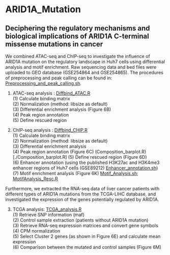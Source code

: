 # ARID1A_Mutation
## Deciphering the regulatory mechanisms and biological implications of ARID1A C-terminal missense mutations in cancer

We combined ATAC-seq and ChIP-seq to investigate the influence of ARID1A mutation on the regulatory landscape in Huh7 cells using differential analysis and motif enrichment. Raw sequencing data and bed files were uploaded to GEO database (GSE254864 and GSE254865). The procedures of preprocessing and peak calling can be found in: [Preprocessing_and_peak_calling.sh](./Preprocessing_and_peak_calling.sh).  

1. ATAC-seq analysis : [Diffbind_ATAC.R](./Diffbind_ATAC.R)  
(1) Calculate binding matrix  
(2) Normalization (method: libsize as default)  
(3) Differential enrichment analysis (Figure 6B)  
(4) Peak region annotation  
(5) Define rescued region  

2. ChIP-seq analysis : [Diffbind_CHIP.R](./Diffbind_CHIP.R)  
   (1) Calculate binding matrix  
   (2) Normalization (method: libsize as default)  
   (3) Differential enrichment analysis  
   (4) Peak region annotation (Figure 6C) (Composition_barplot.R)[./Composition_barplot.R]
   (5) Define rescued region (Figure 6D)  
   (6) Enhancer annotation (using the published H3K27ac and H3K4me3 enhancer regions of Huh7 cells (GSE89212) [Enhancer_annotation.sh](Enhancer_annotation.sh))  
   (7) Motif enrichment analysis (Figure 6K) [Motif_Analysis.sh](Motif_Analysis.sh); [MotifAnalysis_Resc.R](MotifAnalysis_Resc.R)  

Furthermore, we extracted the RNA-seq data of liver cancer patients with different types of ARID1A mutations from the TCGA-LIHC database, and investigated the expression of the genes potentially regulated by ARID1A.  

3. TCGA analysis: [TCGA_analysis.R](TCGA_analysis.R)  
   (1) Retrieve SNP information (maf)  
   (2) Control sample extraction (patients without ARID1A mutation)  
   (3) Retrieve RNA-seq expression matrices and convert gene symbols  
   (4) CPM normalization  
   (5) Select Cluster 2 genes (as shown in Figure 6E) and calculate mean expression  
   (6) Comparison between the mutated and control samples (Figure 6M)  
